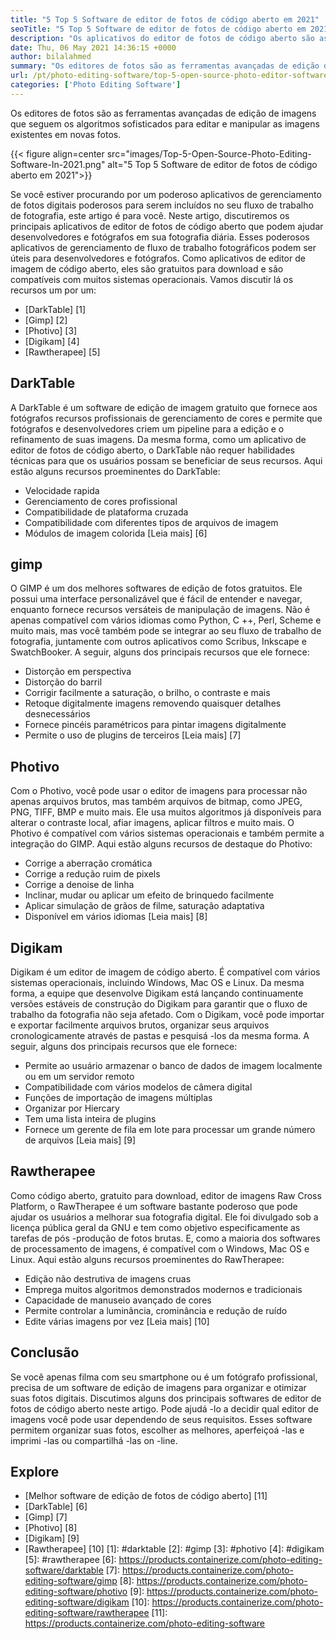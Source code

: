 ```yaml
---
title: "5 Top 5 Software de editor de fotos de código aberto em 2021" 
seoTitle: "5 Top 5 Software de editor de fotos de código aberto em 2021" 
description: "Os aplicativos do editor de fotos de código aberto são as ferramentas avançadas de edição de imagem que seguem os algoritmos sofisticados para editar e manipular imagens em novas fotos." 
date: Thu, 06 May 2021 14:36:15 +0000
author: bilalahmed
summary: "Os editores de fotos são as ferramentas avançadas de edição de imagens que seguem os algoritmos sofisticados para editar e manipular imagens existentes em novas fotos." 
url: /pt/photo-editing-software/top-5-open-source-photo-editor-software-in-2021/
categories: ['Photo Editing Software']
---
```


Os editores de fotos são as ferramentas avançadas de edição de imagens que seguem os algoritmos sofisticados para editar e manipular as imagens existentes em novas fotos.

{{< figure align=center src="images/Top-5-Open-Source-Photo-Editing-Software-In-2021.png" alt="5 Top 5 Software de editor de fotos de código aberto em 2021">}}

Se você estiver procurando por um poderoso aplicativos de gerenciamento de fotos digitais poderosos para serem incluídos no seu fluxo de trabalho de fotografia, este artigo é para você. Neste artigo, discutiremos os principais aplicativos de editor de fotos de código aberto que podem ajudar desenvolvedores e fotógrafos em sua fotografia diária. Esses poderosos aplicativos de gerenciamento de fluxo de trabalho fotográficos podem ser úteis para desenvolvedores e fotógrafos. Como aplicativos de editor de imagem de código aberto, eles são gratuitos para download e são compatíveis com muitos sistemas operacionais. Vamos discutir lá os recursos um por um:
  * [DarkTable] [1]
  * [Gimp] [2]
  * [Photivo] [3]
  * [Digikam] [4]
  * [Rawtherapee] [5]

## DarkTable
A DarkTable é um software de edição de imagem gratuito que fornece aos fotógrafos recursos profissionais de gerenciamento de cores e permite que fotógrafos e desenvolvedores criem um pipeline para a edição e o refinamento de suas imagens. Da mesma forma, como um aplicativo de editor de fotos de código aberto, o DarkTable não requer habilidades técnicas para que os usuários possam se beneficiar de seus recursos. Aqui estão alguns recursos proeminentes do DarkTable:
  * Velocidade rapida
  * Gerenciamento de cores profissional
  * Compatibilidade de plataforma cruzada
  * Compatibilidade com diferentes tipos de arquivos de imagem
  * Módulos de imagem colorida
[Leia mais] [6]

## gimp
O GIMP é um dos melhores softwares de edição de fotos gratuitos. Ele possui uma interface personalizável que é fácil de entender e navegar, enquanto fornece recursos versáteis de manipulação de imagens. Não é apenas compatível com vários idiomas como Python, C ++, Perl, Scheme e muito mais, mas você também pode se integrar ao seu fluxo de trabalho de fotografia, juntamente com outros aplicativos como Scribus, Inkscape e SwatchBooker. A seguir, alguns dos principais recursos que ele fornece:
  * Distorção em perspectiva
  * Distorção do barril
  * Corrigir facilmente a saturação, o brilho, o contraste e mais
  * Retoque digitalmente imagens removendo quaisquer detalhes desnecessários
  * Fornece pincéis paramétricos para pintar imagens digitalmente
  * Permite o uso de plugins de terceiros
[Leia mais] [7]

## Photivo
Com o Photivo, você pode usar o editor de imagens para processar não apenas arquivos brutos, mas também arquivos de bitmap, como JPEG, PNG, TIFF, BMP e muito mais. Ele usa muitos algoritmos já disponíveis para alterar o contraste local, afiar imagens, aplicar filtros e muito mais. O Photivo é compatível com vários sistemas operacionais e também permite a integração do GIMP. Aqui estão alguns recursos de destaque do Photivo:
  * Corrige a aberração cromática
  * Corrige a redução ruim de pixels
  * Corrige a denoise de linha
  * Inclinar, mudar ou aplicar um efeito de brinquedo facilmente
  * Aplicar simulação de grãos de filme, saturação adaptativa
  * Disponível em vários idiomas
[Leia mais] [8]

## Digikam
Digikam é um editor de imagem de código aberto. É compatível com vários sistemas operacionais, incluindo Windows, Mac OS e Linux. Da mesma forma, a equipe que desenvolve Digikam está lançando continuamente versões estáveis ​​de construção do Digikam para garantir que o fluxo de trabalho da fotografia não seja afetado. Com o Digikam, você pode importar e exportar facilmente arquivos brutos, organizar seus arquivos cronologicamente através de pastas e pesquisá -los da mesma forma. A seguir, alguns dos principais recursos que ele fornece:
  * Permite ao usuário armazenar o banco de dados de imagem localmente ou em um servidor remoto
  * Compatibilidade com vários modelos de câmera digital
  * Funções de importação de imagens múltiplas
  * Organizar por Hiercary
  * Tem uma lista inteira de plugins
  * Fornece um gerente de fila em lote para processar um grande número de arquivos
[Leia mais] [9]

## Rawtherapee
Como código aberto, gratuito para download, editor de imagens Raw Cross Platform, o RawTherapee é um software bastante poderoso que pode ajudar os usuários a melhorar sua fotografia digital. Ele foi divulgado sob a licença pública geral da GNU e tem como objetivo especificamente as tarefas de pós -produção de fotos brutas. E, como a maioria dos softwares de processamento de imagens, é compatível com o Windows, Mac OS e Linux. Aqui estão alguns recursos proeminentes do RawTherapee:
  * Edição não destrutiva de imagens cruas
  * Emprega muitos algoritmos demonstrados modernos e tradicionais
  * Capacidade de manuseio avançado de cores
  * Permite controlar a luminância, crominância e redução de ruído
  * Edite várias imagens por vez
[Leia mais] [10]

## Conclusão
Se você apenas filma com seu smartphone ou é um fotógrafo profissional, precisa de um software de edição de imagens para organizar e otimizar suas fotos digitais. Discutimos alguns dos principais softwares de editor de fotos de código aberto neste artigo. Pode ajudá -lo a decidir qual editor de imagens você pode usar dependendo de seus requisitos. Esses software permitem organizar suas fotos, escolher as melhores, aperfeiçoá -las e imprimi -las ou compartilhá -las on -line.

## Explore
  * [Melhor software de edição de fotos de código aberto] [11]
  * [DarkTable] [6]
  * [Gimp] [7]
  * [Photivo] [8]
  * [Digikam] [9]
  * [Rawtherapee] [10]
[1]: #darktable
[2]: #gimp
[3]: #photivo
[4]: #digikam
[5]: #rawtherapee
[6]: https://products.containerize.com/photo-editing-software/darktable
[7]: https://products.containerize.com/photo-editing-software/gimp
[8]: https://products.containerize.com/photo-editing-software/photivo
[9]: https://products.containerize.com/photo-editing-software/digikam
[10]: https://products.containerize.com/photo-editing-software/rawtherapee
[11]: https://products.containerize.com/photo-editing-software
